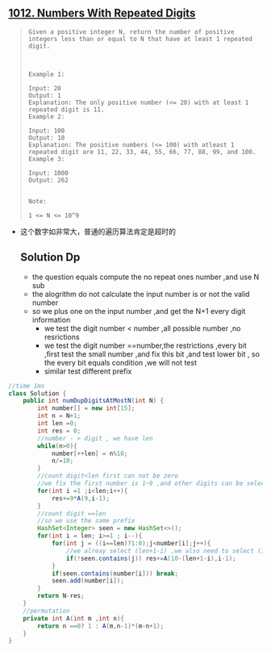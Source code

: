 ## [1012. Numbers With Repeated Digits](https://leetcode-cn.com/problems/numbers-with-repeated-digits/)

> ```
> Given a positive integer N, return the number of positive integers less than or equal to N that have at least 1 repeated digit.
> 
>  
> 
> Example 1:
> 
> Input: 20
> Output: 1
> Explanation: The only positive number (<= 20) with at least 1 repeated digit is 11.
> Example 2:
> 
> Input: 100
> Output: 10
> Explanation: The positive numbers (<= 100) with atleast 1 repeated digit are 11, 22, 33, 44, 55, 66, 77, 88, 99, and 100.
> Example 3:
> 
> Input: 1000
> Output: 262
> 
> 
> Note:
> 
> 1 <= N <= 10^9
> ```

* 这个数字如非常大，普通的遍历算法肯定是超时的

  ## Solution Dp

  * the question equals compute the  no repeat ones number  ,and use N sub 
  * the alogrithm do not calculate the input number is or not the valid number 
  * so  we plus one on the input number ,and get the N+1 every digit information 
    * we test the digit number <  number ,all possible number ,no resrictions
    * we test the digit number ==number,the restrictions ,every bit ,first test the small number ,and fix this bit ,and test lower bit , so the every bit equals condition ,we will not test 
    * similar test different prefix 

```java
//time 1ms
class Solution {
    public int numDupDigitsAtMostN(int N) {
        int number[] = new int[15];
        int n = N+1;
        int len =0;
        int res = 0;
        //number - > digit , we have len 
        while(n>0){
            number[++len] = n%10;
            n/=10;
        }
        //count digit<len first can not be zero
        //we fix the first number is 1~9 ,and other digits can be selected from the rest nine numbers
        for(int i =1 ;i<len;i++){
            res+=9*A(9,i-1);
        }
        //count digit ==len
        //so we use the same prefix
        HashSet<Integer> seen = new HashSet<>();
        for(int i = len; i>=1 ; i--){
            for(int j = ((i==len)?1:0);j<number[i];j++){
                //we alreay select (len+1-i) ,we also need to select (i-1)
                if(!seen.contains(j)) res+=A(10-(len+1-i),i-1);
            }
            if(seen.contains(number[i])) break;
            seen.add(number[i]);
        }
        return N-res;
    }
    //permutation 
    private int A(int m ,int n){
        return n ==0? 1 : A(m,n-1)*(m-n+1);
    }
}
```

